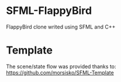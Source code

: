 # SFML-FlappyBird
FlappyBird clone writed using SFML and C++

# Template
The scene/state flow was provided thanks to: https://github.com/morsisko/SFML-Template
